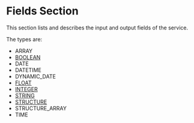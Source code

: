 # Fields Section

This section lists and describes the input and output fields of the service.

The types are:

* ARRAY
* [BOOLEAN](type/BOOLEAN.md)
* DATE
* DATETIME
* DYNAMIC_DATE
* [FLOAT](type/FLOAT.md)
* [INTEGER](type/INTEGER.md)
* [STRING](type/STRING.md)
* [STRUCTURE](type/STRUCTURE.md)
* STRUCTURE_ARRAY
* TIME

